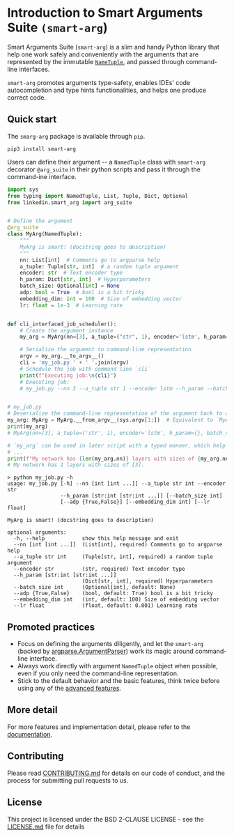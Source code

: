 # Introduction to Smart Arguments Suite `(smart-arg`)

Smart Arguments Suite (`smart-arg`) is a slim and handy Python library that help one work safely and conveniently 
with the arguments that are represented by the immutable 
[`NameTuple`](https://docs.python.org/3.7/library/typing.html?highlight=namedtuple#typing.NamedTuple),
and passed through command-line interfaces.

`smart-arg` promotes arguments type-safety, enables IDEs' code autocompletion and type hints 
functionalities, and helps one produce correct code.

## Quick start

The `smarg-arg` package is available through `pip`.
```shell
pip3 install smart-arg
```

Users can define their argument -- a `NamedTuple` class with `smart-arg` decorator `@arg_suite` in their python scripts 
and pass it through the command-ine interface.

```python
import sys
from typing import NamedTuple, List, Tuple, Dict, Optional
from linkedin.smart_arg import arg_suite


# Define the argument 
@arg_suite
class MyArg(NamedTuple):
    """
    MyArg is smart! (docstring goes to description)
    """
    nn: List[int]  # Comments go to argparse help
    a_tuple: Tuple[str, int]  # a random tuple argument
    encoder: str  # Text encoder type
    h_param: Dict[str, int]  # Hyperparameters
    batch_size: Optional[int] = None
    adp: bool = True  # bool is a bit tricky
    embedding_dim: int = 100  # Size of embedding vector
    lr: float = 1e-3  # Learning rate


def cli_interfaced_job_scheduler():
    # Create the argument instance
    my_arg = MyArg(nn=[3], a_tuple=("str", 1), encoder='lstm', h_param={}, adp=False)  # The patched argument class requires keyword arguments to instantiate the class

    # Serialize the argument to command-line representation
    argv = my_arg.__to_argv__()
    cli = 'my_job.py ' + ' '.join(argv)
    # Schedule the job with command line `cli`
    print(f"Executing job:\n{cli}")
    # Executing job:
    # my_job.py --nn 3 --a_tuple str 1 --encoder lstm --h_param --batch_size None --adp False --embedding_dim 100 --lr 0.001


# my_job.py
# Deserialize the command-line representation of the argument back to an instance 
my_arg: MyArg = MyArg.__from_argv__(sys.argv[1:])  # Equivalent to `MyArg(None)`, one positional arg required to indicate the arg is a command-line representation.
print(my_arg)
# MyArg(nn=[3], a_tuple=('str', 1), encoder='lstm', h_param={}, batch_size=None, adp=False, embedding_dim=100, lr=0.001)

# `my_arg` can be used in later script with a typed manner, which help of IDEs (type hints and auto completion)
# ...
print(f"My network has {len(my_arg.nn)} layers with sizes of {my_arg.nn}.")
# My network has 1 layers with sizes of [3].

```

```shell
> python my_job.py -h
usage: my_job.py [-h] --nn [int [int ...]] --a_tuple str int --encoder str
                 --h_param [str:int [str:int ...]] [--batch_size int]
                 [--adp {True,False}] [--embedding_dim int] [--lr float]

MyArg is smart! (docstring goes to description)

optional arguments:
  -h, --help            show this help message and exit
  --nn [int [int ...]]  (List[int], required) Comments go to argparse help
  --a_tuple str int     (Tuple[str, int], required) a random tuple argument
  --encoder str         (str, required) Text encoder type
  --h_param [str:int [str:int ...]]
                        (Dict[str, int], required) Hyperparameters
  --batch_size int      (Optional[int], default: None)
  --adp {True,False}    (bool, default: True) bool is a bit tricky
  --embedding_dim int   (int, default: 100) Size of embedding vector
  --lr float            (float, default: 0.001) Learning rate

```
## Promoted practices
* Focus on defining the arguments diligently, and let the `smart-arg` (backed by [argparse.ArgumentParser](https://docs.python.org/3/library/argparse.html#argumentparser-objects)) work its magic around command-line interface. 
* Always work directly with argument `NamedTuple` object when possible, even if you only need the command-line representation.
* Stick to the default behavior and the basic features, think twice before using any of the [advanced features](TODO-linked-to-readthedocs).


## More detail
For more features and implementation detail, please refer to the [documentation](TODO-linked-to-readthedocs).

## Contributing

Please read [CONTRIBUTING.md](CONTRIBUTING.md) for details on our code of conduct, and the process for submitting pull requests to us.

## License

This project is licensed under the BSD 2-CLAUSE LICENSE - see the [LICENSE.md](LICENSE.md) file for details